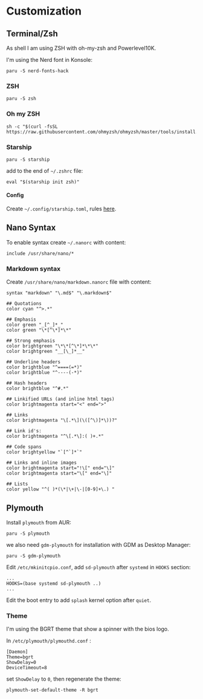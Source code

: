 # Customization

## Terminal/Zsh
As shell I am using ZSH with oh-my-zsh and Powerlevel10K.

I'm using the Nerd font in Konsole:
```
paru -S nerd-fonts-hack
```

### ZSH
```
paru -S zsh
```

### Oh my ZSH
```
sh -c "$(curl -fsSL https://raw.githubusercontent.com/ohmyzsh/ohmyzsh/master/tools/install.sh)"
```

### Starship
```
paru -S starship
```
add to the end of `~/.zshrc` file:
```
eval "$(starship init zsh)"
```

#### Config
Create `~/.config/starship.toml`, rules [here](https://starship.rs/config/).

## Nano Syntax
To enable syntax create `~/.nanorc` with content:
```
include /usr/share/nano/*
```

### Markdown syntax
Create `/usr/share/nano/markdown.nanorc` file with content: 
```
syntax "markdown" "\.md$" "\.markdown$"

## Quotations
color cyan "^>.*"

## Emphasis
color green "_[^_]*_"
color green "\*[^\*]*\*"

## Strong emphasis
color brightgreen "\*\*[^\*]*\*\*"
color brightgreen "__[\_]*__"

## Underline headers
color brightblue "^====(=*)"
color brightblue "^----(-*)"

## Hash headers
color brightblue "^#.*"

## Linkified URLs (and inline html tags)
color brightmagenta start="<" end=">"

## Links
color brightmagenta "\[.*\](\([^\)]*\))?"

## Link id's:
color brightmagenta "^\[.*\]:( )+.*"

## Code spans
color brightyellow "`[^`]*`"

## Links and inline images
color brightmagenta start="!\[" end="\]"
color brightmagenta start="\[" end="\]"

## Lists
color yellow "^( )*(\*|\+|\-|[0-9]+\.) "

```

## Plymouth
Install `plymouth` from AUR:

```
paru -S plymouth
```

we also need `gdm-plymouth` for installation with GDM as Desktop Manager:

```
paru -S gdm-plymouth
```

Edit `/etc/mkinitcpio.conf`, add `sd-plymouth` after `systemd` in `HOOKS` section:

```
...
HOOKS=(base systemd sd-plymouth ..)
...
```

Edit the boot entry to add `splash` kernel option after `quiet`.

### Theme
I'm using the BGRT theme that show a spinner with the bios logo. 

In `/etc/plymouth/plymouthd.conf` :

```
[Daemon]
Theme=bgrt
ShowDelay=0
DeviceTimeout=8
```

set `ShowDelay` to `0`, then regenerate the theme:

```
plymouth-set-default-theme -R bgrt
```